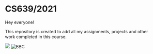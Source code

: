 # CS639/2021

Hey everyone!

This repository is created to add all my assignments, projects and other work completed in this course.

![](https://i.gyazo.com/731a77bfad3ee10018364194781ad172.png)
![BBC](http://image.tmdb.org/t/p/w300/8UlWHLMpgZm9bx6QYh0NFoq67TZ.jpg)


 

